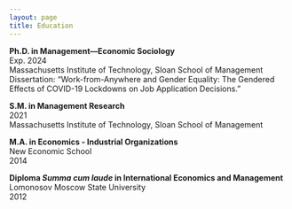 ```yaml
---
layout: page
title: Education
---
```


__Ph.D. in Management—Economic Sociology__ <br>
Exp. 2024<br>
Massachusetts Institute of Technology, Sloan School of Management <br>
Dissertation: “Work-from-Anywhere and Gender Equality: The Gendered Effects of COVID-19 Lockdowns on Job Application Decisions.”

__S.M. in Management Research__ <br>
2021<br>
Massachusetts Institute of Technology, Sloan School of Management

__M.A. in Economics - Industrial Organizations__ <br>
New Economic School <br>
2014

__Diploma _Summa cum laude_ in International Economics and Management__ <br>
Lomonosov Moscow State University <br>
2012
